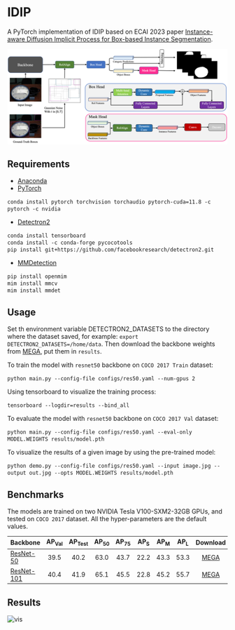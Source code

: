 # IDIP

A PyTorch implementation of IDIP based on ECAI 2023 paper
[Instance-aware Diffusion Implicit Process for Box-based Instance Segmentation]().

![Network Architecture](results/model.png)

## Requirements

- [Anaconda](https://www.anaconda.com/download/)
- [PyTorch](https://pytorch.org)

```
conda install pytorch torchvision torchaudio pytorch-cuda=11.8 -c pytorch -c nvidia
```

- [Detectron2](https://detectron2.readthedocs.io/en/latest/)

```
conda install tensorboard
conda install -c conda-forge pycocotools
pip install git+https://github.com/facebookresearch/detectron2.git
```

- [MMDetection](https://mmdetection.readthedocs.io/en/latest/)

```
pip install openmim
mim install mmcv 
mim install mmdet
```

## Usage

Set th environment variable DETECTRON2_DATASETS to the directory where the dataset saved, for example:
`export DETECTRON2_DATASETS=/home/data`. Then download the backbone weights
from [MEGA](https://mega.nz/folder/mSg00RZS#tkb1KdwIGZRTqcWnPZov7A), put them in `results`.

To train the model with `resnet50` backbone on `COCO 2017 Train` dataset:

```
python main.py --config-file configs/res50.yaml --num-gpus 2
```

Using tensorboard to visualize the training process:

```
tensorboard --logdir=results --bind_all
```

To evaluate the model with `resnet50` backbone on `COCO 2017 Val` dataset:

```
python main.py --config-file configs/res50.yaml --eval-only MODEL.WEIGHTS results/model.pth
```

To visualize the results of a given image by using the pre-trained model:

```
python demo.py --config-file configs/res50.yaml --input image.jpg --output out.jpg --opts MODEL.WEIGHTS results/model.pth
```

## Benchmarks

The models are trained on two NVIDIA Tesla V100-SXM2-32GB GPUs, and tested on `COCO 2017` dataset.
All the hyper-parameters are the default values.

| Backbone                          | AP<sub>Val</sub> | AP<sub>Test</sub> | AP<sub>50</sub> | AP<sub>75</sub> | AP<sub>S</sub> | AP<sub>M</sub> | AP<sub>L</sub> |                                     Download                                      |
|-----------------------------------|:----------------:|:-----------------:|:---------------:|:---------------:|:--------------:|:--------------:|:--------------:|:---------------------------------------------------------------------------------:|
| [ResNet-50](configs/res50.yaml)   |       39.5       |       40.2        |      63.0       |      43.7       |      22.2      |      43.3      |      53.3      | [MEGA](https://mega.nz/file/qfxDBJII#44X2y4CONSRfTuG2FE0kFwneSnYVYltbOqzxTdysXIQ) |
| [ResNet-101](configs/res101.yaml) |       40.4       |       41.9        |      65.1       |      45.5       |      22.8      |      45.2      |      55.7      | [MEGA](https://mega.nz/file/uS4iTKAQ#2Gy9Z_QdMgV4OAHnCZapL1tNDXf6N4IWAYFw2VJx3_I) |

## Results

![vis](results/seg.png)
